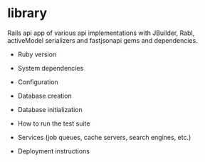 # library

Rails api app of various api implementations with JBuilder, Rabl, activeModel serializers and fastjsonapi gems and dependencies.

- Ruby version

- System dependencies

- Configuration

- Database creation

- Database initialization

- How to run the test suite

- Services (job queues, cache servers, search engines, etc.)

- Deployment instructions
